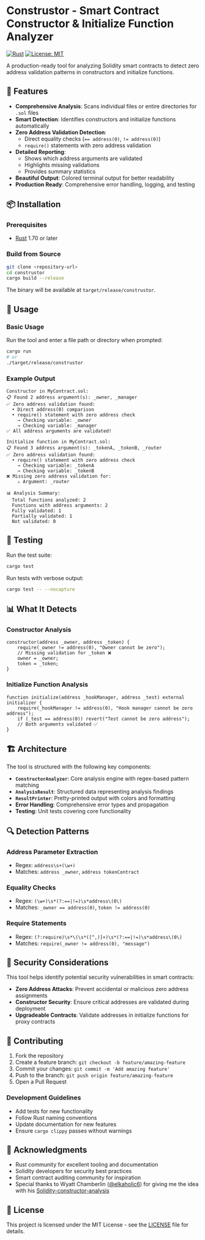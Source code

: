 # Construstor - Smart Contract Constructor & Initialize Function Analyzer

[![Rust](https://img.shields.io/badge/rust-1.70+-orange.svg)](https://www.rust-lang.org)
[![License: MIT](https://img.shields.io/badge/License-MIT-blue.svg)](LICENSE)

A production-ready tool for analyzing Solidity smart contracts to detect zero address validation patterns in constructors and initialize functions.

## 🚀 Features

- **Comprehensive Analysis**: Scans individual files or entire directories for `.sol` files
- **Smart Detection**: Identifies constructors and initialize functions automatically
- **Zero Address Validation Detection**:
  - Direct equality checks (`== address(0)`, `!= address(0)`)
  - `require()` statements with zero address validation
- **Detailed Reporting**:
  - Shows which address arguments are validated
  - Highlights missing validations
  - Provides summary statistics
- **Beautiful Output**: Colored terminal output for better readability
- **Production Ready**: Comprehensive error handling, logging, and testing

## 📦 Installation

### Prerequisites

- [Rust](https://rustup.rs/) 1.70 or later

### Build from Source

```bash
git clone <repository-url>
cd construstor
cargo build --release
```

The binary will be available at `target/release/construstor`.

## 🔧 Usage

### Basic Usage

Run the tool and enter a file path or directory when prompted:

```bash
cargo run
# or
./target/release/construstor
```

### Example Output

```
Constructor in MyContract.sol:
📋 Found 2 address argument(s): _owner, _manager
✅ Zero address validation found:
  • Direct address(0) comparison
  • require() statement with zero address check
    → Checking variable: _owner
    → Checking variable: _manager
✅ All address arguments are validated!

Initialize function in MyContract.sol:
📋 Found 3 address argument(s): _tokenA, _tokenB, _router
✅ Zero address validation found:
  • require() statement with zero address check
    → Checking variable: _tokenA
    → Checking variable: _tokenB
❌ Missing zero address validation for:
    ⚠️ Argument: _router

📊 Analysis Summary:
  Total functions analyzed: 2
  Functions with address arguments: 2
  Fully validated: 1
  Partially validated: 1
  Not validated: 0
```

## 🧪 Testing

Run the test suite:

```bash
cargo test
```

Run tests with verbose output:

```bash
cargo test -- --nocapture
```

## 📊 What It Detects

### Constructor Analysis

```solidity
constructor(address _owner, address _token) {
    require(_owner != address(0), "Owner cannot be zero");
    // Missing validation for _token ❌
    owner = _owner;
    token = _token;
}
```

### Initialize Function Analysis

```solidity
function initialize(address _hookManager, address _test) external initializer {
    require(_hookManager != address(0), "Hook manager cannot be zero address");
    if (_test == address(0)) revert("Test cannot be zero address");
    // Both arguments validated ✅
}
```

## 🏗️ Architecture

The tool is structured with the following key components:

- **`ConstructorAnalyzer`**: Core analysis engine with regex-based pattern matching
- **`AnalysisResult`**: Structured data representing analysis findings
- **`ResultPrinter`**: Pretty-printed output with colors and formatting
- **Error Handling**: Comprehensive error types and propagation
- **Testing**: Unit tests covering core functionality

## 🔍 Detection Patterns

### Address Parameter Extraction

- Regex: `address\s+(\w+)`
- Matches: `address _owner`, `address tokenContract`

### Equality Checks

- Regex: `(\w+)\s*(?:==|!=)\s*address\(0\)`
- Matches: `_owner == address(0)`, `token != address(0)`

### Require Statements

- Regex: `(?:require)\s*\(\s*([^,)]+)\s*(?:==|!=)\s*address\(0\)`
- Matches: `require(_owner != address(0), "message")`

## 🚨 Security Considerations

This tool helps identify potential security vulnerabilities in smart contracts:

- **Zero Address Attacks**: Prevent accidental or malicious zero address assignments
- **Constructor Security**: Ensure critical addresses are validated during deployment
- **Upgradeable Contracts**: Validate addresses in initialize functions for proxy contracts

## 🤝 Contributing

1. Fork the repository
2. Create a feature branch: `git checkout -b feature/amazing-feature`
3. Commit your changes: `git commit -m 'Add amazing feature'`
4. Push to the branch: `git push origin feature/amazing-feature`
5. Open a Pull Request

### Development Guidelines

- Add tests for new functionality
- Follow Rust naming conventions
- Update documentation for new features
- Ensure `cargo clippy` passes without warnings

## 🙏 Acknowledgments

- Rust community for excellent tooling and documentation
- Solidity developers for security best practices
- Smart contract auditing community for inspiration
- Special thanks to Wyatt Chamberlin ([@elkaholic6](https://github.com/elkaholic6)) for giving me the idea with his [Solidity-constructor-analysis](https://github.com/elkaholic6/Solidity-constructor-analysis)

## 📄 License

This project is licensed under the MIT License - see the [LICENSE](LICENSE) file for details.
